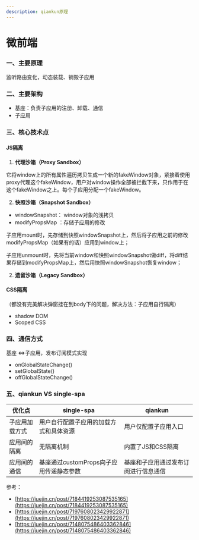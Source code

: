 ```yaml
---
description: qiankun原理
---
```


# 微前端

### 一、主要原理

监听路由变化，动态装载、销毁子应用



### 二、主要架构

* 基座：负责子应用的注册、卸载、通信
* 子应用



### 三、核心技术点

#### JS隔离

1. **代理沙箱（Proxy Sandbox）**

它将window上的所有属性遍历拷贝生成一个新的fakeWindow对象，紧接着使用proxy代理这个fakeWindow，用户对window操作全部被拦截下来，只作用于在这个fakeWindow之上。每个子应用分配一个fakeWindow。

2. **快照沙箱（Snapshot Sandbox）**

* windowSnapshot： window对象的浅拷贝
* modifyPropsMap ：存储子应用的修改

子应用mount时，先存储到快照windowSnapshot上，然后将子应用之前的修改modifyPropsMap（如果有的话）应用到window上；

子应用unmount时，先将当前window和快照windowSnapshot做diff，将diff结果存储到modifyPropsMap上，然后用快照windowSnapshot恢复window；

2. **遗留沙箱（Legacy Sandbox）**

#### CSS隔离

（都没有完美解决弹窗挂在到body下的问题，解决方法：子应用自行隔离）

* shadow DOM
* Scoped CSS



### 四、通信方式

基座 <=>子应用，发布订阅模式实现

* onGlobalStateChange()
* setGlobalState()
* offGlobalStateChange()



### 五、qiankun VS single-spa

| 优化点     | single-spa                | qiankun            |
| ------- | ------------------------- | ------------------ |
| 子应用加载方式 | 用户自行配置子应用的加载方式和具体资源       | 用户仅配置子应用入口         |
| 应用间的隔离  | 无隔离机制                     | 内置了JS和CSS隔离        |
| 应用间的通信  | 基座通过customProps向子应用传递静态参数 | 基座和子应用通过发布订阅进行信息通信 |







参考：

* [https://juejin.cn/post/7184419253087535165](https://juejin.cn/post/7184419253087535165)
* [https://juejin.cn/post/7197608023429922871](https://juejin.cn/post/7197608023429922871)
* [https://juejin.cn/post/7148075486403362846](https://juejin.cn/post/7148075486403362846)
